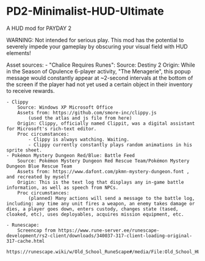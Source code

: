 # PD2-Minimalist-HUD-Ultimate
 A HUD mod for PAYDAY 2

WARNING: Not intended for serious play. This mod has the potential to severely impede your gameplay by obscuring your visual field with HUD elements!

Asset sources:
	- "Chalice Requires Runes":
		Source: Destiny 2
		Origin: While in the Season of Opulence 6-player activity, "The Menagerie", this popup message would constantly appear at ~2-second intervals at the bottom of the screen if the player had not yet used a certain object in their inventory to receive rewards.
	
	- Clippy
		Source: Windows XP Microsoft Office
		Assets from: https://github.com/smore-inc/clippy.js
			(used the atlas and js file from here) 
		Origin: Clippy, officially named Clippit, was a digital assistant for Microsoft's rich-text editor. 
		Proc circumstances: 
			- Clippy is always watching. Waiting.
			- Clippy currently constantly plays random animations in his sprite sheet. 
	- Pokémon Mystery Dungeon Red/Blue: Battle Feed
		Source: Pokémon Mystery Dungeon Red Rescue Team/Pokémon Mystery Dungeon Blue Rescue Team
		Assets from: https://www.dafont.com/pkmn-mystery-dungeon.font , and recreated by myself
		Origin: This is the text log that displays any in-game battle information, as well as speech from NPCs. 
		Proc circumstances: 
			(planned) Many actions will send a message to the battle log, including: any time any unit fires a weapon, an enemy takes damage or dies, a player goes down, enters custody, changes state (tased, cloaked, etc), uses deployables, acquires mission equipment, etc. 
			
	- Runescape: 
		Screencap from https://www.rune-server.ee/runescape-development/rs2-client/downloads/340037-317-client-loading-original-317-cache.html
		https://runescape.wiki/w/Old_School_RuneScape#/media/File:Old_School_HUD.png